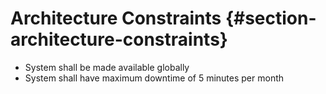 # Architecture Constraints {#section-architecture-constraints}

- System shall be made available globally
- System shall have maximum downtime of 5 minutes per month
